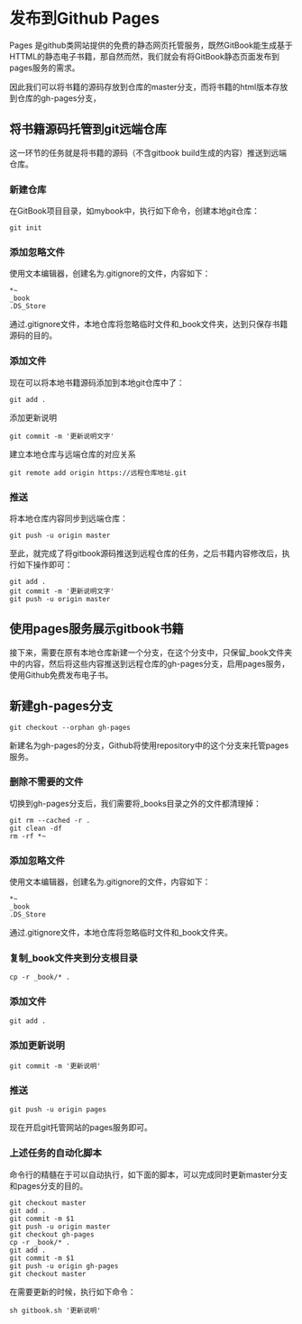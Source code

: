# 发布到Github Pages

Pages 是github类网站提供的免费的静态网页托管服务，既然GitBook能生成基于HTTML的静态电子书籍，那自然而然，我们就会有将GitBook静态页面发布到pages服务的需求。

因此我们可以将书籍的源码存放到仓库的master分支，而将书籍的html版本存放到仓库的gh-pages分支，

## 将书籍源码托管到git远端仓库

这一环节的任务就是将书籍的源码（不含gitbook build生成的内容）推送到远端仓库。

### 新建仓库

在GitBook项目目录，如mybook中，执行如下命令，创建本地git仓库：

    git init

### 添加忽略文件

使用文本编辑器，创建名为.gitignore的文件，内容如下：

    *~
    _book
    .DS_Store
通过.gitignore文件，本地仓库将忽略临时文件和_book文件夹，达到只保存书籍源码的目的。

### 添加文件

现在可以将本地书籍源码添加到本地git仓库中了：

    git add .
添加更新说明

    git commit -m '更新说明文字'
建立本地仓库与远端仓库的对应关系

    git remote add origin https://远程仓库地址.git

### 推送

将本地仓库内容同步到远端仓库：

    git push -u origin master
至此，就完成了将gitbook源码推送到远程仓库的任务，之后书籍内容修改后，执行如下操作即可：

    git add .
    git commit -m '更新说明文字'
    git push -u origin master

## 使用pages服务展示gitbook书籍

接下来，需要在原有本地仓库新建一个分支，在这个分支中，只保留_book文件夹中的内容，然后将这些内容推送到远程仓库的gh-pages分支，启用pages服务，使用Github免费发布电子书。

## 新建gh-pages分支

    git checkout --orphan gh-pages
新建名为gh-pages的分支，Github将使用repository中的这个分支来托管pages服务。

### 删除不需要的文件

切换到gh-pages分支后，我们需要将_books目录之外的文件都清理掉：

    git rm --cached -r .
    git clean -df
    rm -rf *~

### 添加忽略文件

使用文本编辑器，创建名为.gitignore的文件，内容如下：

    *~
    _book
    .DS_Store

通过.gitignore文件，本地仓库将忽略临时文件和_book文件夹。

### 复制_book文件夹到分支根目录

    cp -r _book/* .

### 添加文件

    git add .

### 添加更新说明

    git commit -m '更新说明'

### 推送

    git push -u origin pages
现在开启git托管网站的pages服务即可。

### 上述任务的自动化脚本
命令行的精髓在于可以自动执行，如下面的脚本，可以完成同时更新master分支和pages分支的目的。

    git checkout master
    git add .
    git commit -m $1
    git push -u origin master
    git checkout gh-pages
    cp -r _book/* .
    git add .
    git commit -m $1
    git push -u origin gh-pages
    git checkout master
在需要更新的时候，执行如下命令：

    sh gitbook.sh '更新说明'